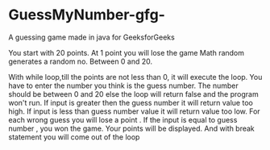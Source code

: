 
# GuessMyNumber-gfg-
A guessing game made in java for GeeksforGeeks

You start with 20 points. At 1  point you will lose the game
Math random generates a random no. Between 0 and 20.

With while loop,till the points are not less than 0, it will execute the loop. You have to enter the number you think is the guess number. 
The number should be between 0 and 20 else the loop will return false and the program won't run.
If input is greater then the guess number it will return value too high. If input is less than guess number value it will return value too low. For each wrong guess you will lose a point . If the input is equal to guess number , you won the game. Your points will be displayed. And with break statement you will come out of the loop



